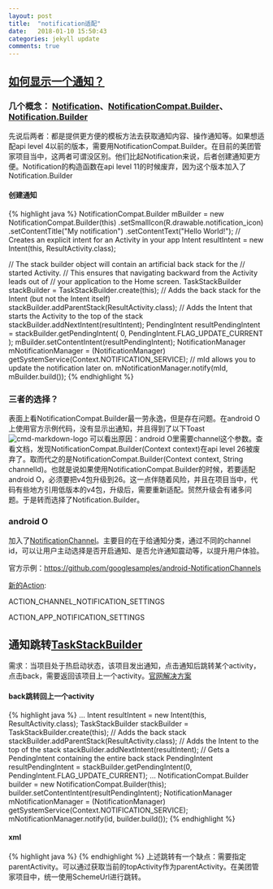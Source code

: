 ```yaml
---
layout: post
title:  "notification适配"
date:   2018-01-10 15:50:43
categories: jekyll update
comments: true
---
```

## [如何显示一个通知？](https://developer.android.com/guide/topics/ui/notifiers/notifications.html?hl=zh-cn)
<!--break-->

### 几个概念： [Notification](https://developer.android.com/reference/android/app/Notification.html)、[NotificationCompat.Builder](https://developer.android.com/reference/android/support/v4/app/NotificationCompat.Builder.html)、[Notification.Builder](https://developer.android.com/reference/android/app/Notification.Builder.html)

先说后两者：都是提供更方便的模板方法去获取通知内容、操作通知等。如果想适配api level 4以前的版本，需要用NotificationCompat.Builder。在目前的美团管家项目当中，这两者可谓没区别。他们比起Notification来说，后者创建通知更方便。Notification的构造函数在api level 11的时候废弃，因为这个版本加入了Notification.Builder

#### 创建通知
{% highlight java %}
NotificationCompat.Builder mBuilder =
        new NotificationCompat.Builder(this)
        .setSmallIcon(R.drawable.notification_icon)
        .setContentTitle("My notification")
        .setContentText("Hello World!");
// Creates an explicit intent for an Activity in your app
Intent resultIntent = new Intent(this, ResultActivity.class);

// The stack builder object will contain an artificial back stack for the
// started Activity.
// This ensures that navigating backward from the Activity leads out of
// your application to the Home screen.
TaskStackBuilder stackBuilder = TaskStackBuilder.create(this);
// Adds the back stack for the Intent (but not the Intent itself)
stackBuilder.addParentStack(ResultActivity.class);
// Adds the Intent that starts the Activity to the top of the stack
stackBuilder.addNextIntent(resultIntent);
PendingIntent resultPendingIntent =
        stackBuilder.getPendingIntent(
            0,
            PendingIntent.FLAG_UPDATE_CURRENT
        );
mBuilder.setContentIntent(resultPendingIntent);
NotificationManager mNotificationManager =
    (NotificationManager) getSystemService(Context.NOTIFICATION_SERVICE);
// mId allows you to update the notification later on.
mNotificationManager.notify(mId, mBuilder.build());
{% endhighlight %}

### 三者的选择？
表面上看NotificationCompat.Builder最一劳永逸，但是存在问题。在android O上使用官方示例代码，没有显示出通知，并且得到了以下Toast
![cmd-markdown-logo](http://pahdlppe7.bkt.clouddn.com/notification%E9%80%82%E9%85%8D_toast.png)
可以看出原因：android O里需要channel这个参数。查看文档，发现NotificationCompat.Builder(Context context)在api level 26被废弃了。取而代之的是NotificationCompat.Builder(Context context, String channelId)。也就是说如果使用NotificationCompat.Builder的时候，若要适配android O，必须要把v4包升级到26。这一点伴随着风险，并且在项目当中，代码有些地方引用低版本的v4包，升级后，需要重新适配。贸然升级会有诸多问题。于是转而选择了Notification.Builder。

### android O
加入了[NotificationChannel](https://developer.android.com/reference/android/app/NotificationChannel.html)。主要目的在于给通知分类，通过不同的channel id，可以让用户主动选择是否开启通知、是否允许通知震动等，以提升用户体验。

官方示例：https://github.com/googlesamples/android-NotificationChannels

[新的Action](https://developer.android.com/reference/android/provider/Settings.html):

ACTION_CHANNEL_NOTIFICATION_SETTINGS

ACTION_APP_NOTIFICATION_SETTINGS

## 通知跳转[TaskStackBuilder](https://developer.android.com/reference/android/support/v4/app/TaskStackBuilder.html?hl=zh-cn)
需求：当项目处于热启动状态，该项目发出通知，点击通知后跳转某个activity，点击back，需要返回该项目上一个activity。[官网解决方案](https://developer.android.com/guide/topics/ui/notifiers/notifications.html?hl=zh-cn#Progress)

#### back跳转回上一个activity
{% highlight java %}
...
Intent resultIntent = new Intent(this, ResultActivity.class);
TaskStackBuilder stackBuilder = TaskStackBuilder.create(this);
// Adds the back stack
stackBuilder.addParentStack(ResultActivity.class);
// Adds the Intent to the top of the stack
stackBuilder.addNextIntent(resultIntent);
// Gets a PendingIntent containing the entire back stack
PendingIntent resultPendingIntent =
        stackBuilder.getPendingIntent(0, PendingIntent.FLAG_UPDATE_CURRENT);
...
NotificationCompat.Builder builder = new NotificationCompat.Builder(this);
builder.setContentIntent(resultPendingIntent);
NotificationManager mNotificationManager =
    (NotificationManager) getSystemService(Context.NOTIFICATION_SERVICE);
mNotificationManager.notify(id, builder.build());
{% endhighlight %}

#### xml
{% highlight java %}
<activity
    android:name=".MainActivity"
    android:label="@string/app_name" >
    <intent-filter>
        <action android:name="android.intent.action.MAIN" />
        <category android:name="android.intent.category.LAUNCHER" />
    </intent-filter>
</activity>
<activity
    android:name=".ResultActivity"
    android:parentActivityName=".MainActivity">
    <meta-data
        android:name="android.support.PARENT_ACTIVITY"
        android:value=".MainActivity"/>
</activity>
{% endhighlight %}
上述跳转有一个缺点：需要指定parentActivity。可以通过获取当前的topActivity作为parentActivity。在美团管家项目中，统一使用SchemeUrl进行跳转。
